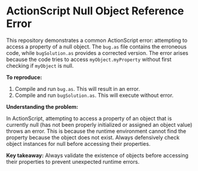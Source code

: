 # ActionScript Null Object Reference Error

This repository demonstrates a common ActionScript error: attempting to access a property of a null object. The `bug.as` file contains the erroneous code, while `bugSolution.as` provides a corrected version.  The error arises because the code tries to access `myObject.myProperty` without first checking if `myObject` is null.

**To reproduce:**

1. Compile and run `bug.as`.  This will result in an error. 
2. Compile and run `bugSolution.as`.  This will execute without error. 

**Understanding the problem:**

In ActionScript, attempting to access a property of an object that is currently null (has not been properly initialized or assigned an object value) throws an error. This is because the runtime environment cannot find the property because the object does not exist.  Always defensively check object instances for null before accessing their properties.

**Key takeaway:** Always validate the existence of objects before accessing their properties to prevent unexpected runtime errors.